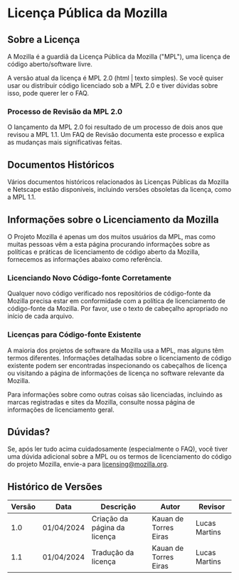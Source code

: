 # Licença Pública da Mozilla

## Sobre a Licença

A Mozilla é a guardiã da Licença Pública da Mozilla ("MPL"), uma licença de código aberto/software livre.

A versão atual da licença é MPL 2.0 (html | texto simples). Se você quiser usar ou distribuir código licenciado sob a MPL 2.0 e tiver dúvidas sobre isso, pode querer ler o FAQ.

### Processo de Revisão da MPL 2.0
O lançamento da MPL 2.0 foi resultado de um processo de dois anos que revisou a MPL 1.1. Um FAQ de Revisão documenta este processo e explica as mudanças mais significativas feitas.

## Documentos Históricos

Vários documentos históricos relacionados às Licenças Públicas da Mozilla e Netscape estão disponíveis, incluindo versões obsoletas da licença, como a MPL 1.1.

## Informações sobre o Licenciamento da Mozilla

O Projeto Mozilla é apenas um dos muitos usuários da MPL, mas como muitas pessoas vêm a esta página procurando informações sobre as políticas e práticas de licenciamento de código aberto da Mozilla, fornecemos as informações abaixo como referência.

### Licenciando Novo Código-fonte Corretamente
Qualquer novo código verificado nos repositórios de código-fonte da Mozilla precisa estar em conformidade com a política de licenciamento de código-fonte da Mozilla. Por favor, use o texto de cabeçalho apropriado no início de cada arquivo.

### Licenças para Código-fonte Existente
A maioria dos projetos de software da Mozilla usa a MPL, mas alguns têm termos diferentes. Informações detalhadas sobre o licenciamento de código existente podem ser encontradas inspecionando os cabeçalhos de licença ou visitando a página de informações de licença no software relevante da Mozilla.

Para informações sobre como outras coisas são licenciadas, incluindo as marcas registradas e sites da Mozilla, consulte nossa página de informações de licenciamento geral.

## Dúvidas?

Se, após ler tudo acima cuidadosamente (especialmente o FAQ), você tiver uma dúvida adicional sobre a MPL ou os termos de licenciamento do código do projeto Mozilla, envie-a para licensing@mozilla.org.

## Histórico de Versões

| Versão | Data       | Descrição                           | Autor               | Revisor |
| ------ | ---------- | ----------------------------------- | ------------------- | ------- |
| 1.0    | 01/04/2024 | Criação da página da licença | Kauan de Torres Eiras | Lucas Martins |
| 1.1    | 01/04/2024 | Tradução da licença | Kauan de Torres Eiras | Lucas Martins |